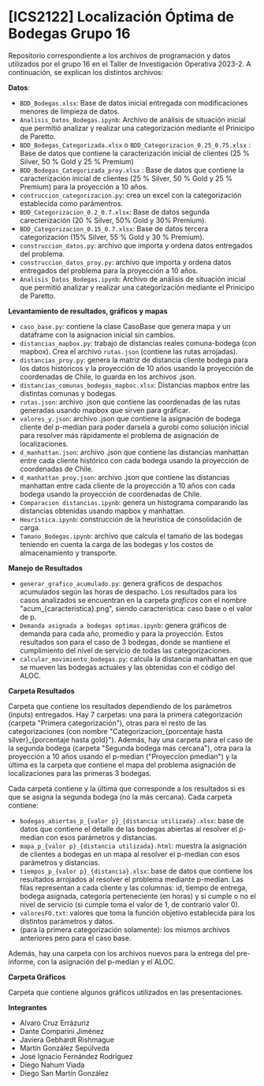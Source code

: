 # [ICS2122] Localización Óptima de Bodegas Grupo 16

Repositorio correspondiente a los archivos de programación y datos utilizados por el grupo 16 en el Taller de Investigación Operativa 2023-2. A continuación, se explican los distintos archivos:

**Datos**:
- `BDD_Bodegas.xlsx`: Base de datos inicial entregada con modificaciones menores de limpieza de datos.
- `Analisis_Datos_Bodegas.ipynb`: Archivo de análisis de situación inicial que permitió analizar y realizar una categorización mediante el Prinicipo de Paretto.
- `BDD_Bodegas_Categorizada.xlsx` o `BDD_Categorizacion_0.25_0.75.xlsx` : Base de datos que contiene la caracterización inicial de clientes (25 % Silver, 50 % Gold y 25 % Premium)
- `BDD_Bodegas_Categorizada_proy.xlsx` : Base de datos que contiene la caracterización inicial de clientes (25 % Silver, 50 % Gold y 25 % Premium) para la proyección a 10 años.
- `contruccion_categorizacion.py`: crea un excel con la categorización establecida como parámentros.
- `BDD_Categorizacion_0.2_0.7.xlsx`: Base de datos segunda carecterización (20 % Silver, 50% Gold y 30% Premium).
- `BDD_Categorizacion_0.15_0.7.xlsx`: Base de datos tercera categorización (15% Silver, 55 % Gold y 30 % Premium).
- `construccion_datos.py`:  archivo que importa y ordena datos entregados del problema.
- `construccion_datos_proy.py`:  archivo que importa y ordena datos entregados del problema para la proyección a 10 años.
- `Analisis_Datos_Bodegas.ipynb`: Archivo de análisis de situación inicial que permitió analizar y realizar una categorización mediante el Prinicipo de Paretto.

**Levantamiento de resultados, gráficos y mapas**

- ``caso_base.py``: contiene la clase CasoBase que genera mapa y un dataframe con la asignacion inicial sin cambios.
- ``distancias_mapbox.py``: trabajo de distancias reales comuna-bodega (con mapbox). Crea el archivo ``rutas.json`` (contiene las rutas arrojadas).
- ``distancias_proy.py``: genera la matriz de distancia cliente bodega para los datos históricos y la proyección de 10 años usando la proyección de coordenadas de Chile, lo guarda en los archivos .json.
- `distancias_comunas_bodegas_mapboc.xlsx`: Distancias mapbox entre las distintas comunas y bodegas. 
- ``rutas.json``: archivo .json que contiene las coordenadas de las rutas generadas usando mapbox que sirven para gráficar.
- ``valores_y.json``: archivo .json que contiene la asignación de bodega cliente del p-median para poder darsela a gurobi como solución inicial para resolver más rápidamente el problema de asignación de localizaciones.
- ``d_manhattan.json``: archivo .json que contiene las distancias manhattan entre cada cliente histórico con cada bodega usando la proyección de coordenadas de Chile.
- ``d_manhattan_proy.json``: archivo .json que contiene las distancias manhattan entre cada cliente de la proyección a 10 años con cada bodega usando la proyección de coordenadas de Chile.
- ``Comparacion distancias.ipynb``: genera un histograma comparando las distancias obtenidas usando mapbox y manhattan. 
- ``Heurística.ipynb``: construcción de la heurística de consolidación de carga.
- ``Tamano_Bodegas.ipynb``: archivo que calcula el tamaño de las bodegas teniendo en cuenta la carga de las bodegas y los costos de almacenamiento y transporte.

**Manejo de Resultados**

- ``generar_grafico_acumulado.py``: genera gráficos de despachos acumulados según las horas de despacho. Los resultados para los casos analizados se encuentran en la carpeta *graficos* con el nombre "acum_{característica}.png", siendo característica: caso base o el valor de p.
- ``Demanda asignada a bodegas optimas.ipynb``: genera gráficos de demanda para cada año, promedio y para la proyección. Estos resultados son para el caso de 3 bodegas, donde se mantiene el cumplimiento del nivel de servicio de todas las categorizaciones.
- ``calcular_movimiento_bodegas.py``: calcula la distancia manhattan en que se mueven las bodegas actuales y las obtenidas con el código del ALOC.
  
**Carpeta Resultados**

Carpeta que contiene los resultados dependiendo de los parámetros (inputs) entregados. Hay 7 carpetas: una para la primera categorización (carpeta "Primera categorización"), otras para el resto de las categorizaciones (con nombre "Categorizacion_{porcentaje hasta silver}_{porcentaje hasta gold}"). Además, hay una carpeta para el caso de la segunda bodega (carpeta "Segunda bodega mas cercana"), otra para la proyección a 10 años usando el p-median ("Proyeccion pmedian") y la última es la carpeta que contiene el mapa del problema asignación de localizaciones para las primeras 3 bodegas. 

Cada carpeta contiene y la última que corresponde a los resultados si es que se asigna la segunda bodega (no la más cercana). Cada carpeta contiene:
- ``bodegas_abiertas_p_{valor p}_{distancia utilizada}.xlsx``: base de datos que contiene el detalle de las bodegas abiertas al resolver el p-median con esos parámetros y distancias.
- ``mapa_p_{valor p}_{distancia utilizada}.html``: muestra la asignación de clientes a bodegas en un mapa al resolver el p-median con esos parámetros y distancias.
- ``tiempos_p_{valor p}_{distancia}.xlsx``: base de datos que contiene los resultados arrojados al resolver el problema mediante p-median. Las filas representan a cada cliente y las columnas: id, tiempo de entrega, bodega asignada, categoría perteneciente (en horas) y si cumple o no el nivel de servicio (si cumple toma el valor de 1, de contrario valor 0).
- ``valoresFO.txt``: valores que toma la función objetivo establecida para los distintos parámetros y datos.
- (para la primera categorización solamente): los mismos archivos anteriores pero para el caso base.

Además, hay una carpeta con los archivos nuevos para la entrega del pre-informe, con la asignación del p-median y el ALOC. 

**Carpeta Gráficos**

Carpeta que contiene algunos gráficos utilizados en las presentaciones.

**Integrantes**

- Alvaro Cruz Errázuriz
- Dante Comparini Jiménez
- Javiera Gebhardt Rishmague
- Martín González Sepúlveda
- José Ignacio Fernández Rodríguez
- Diego Nahum Viada
- Diego San Martín González

